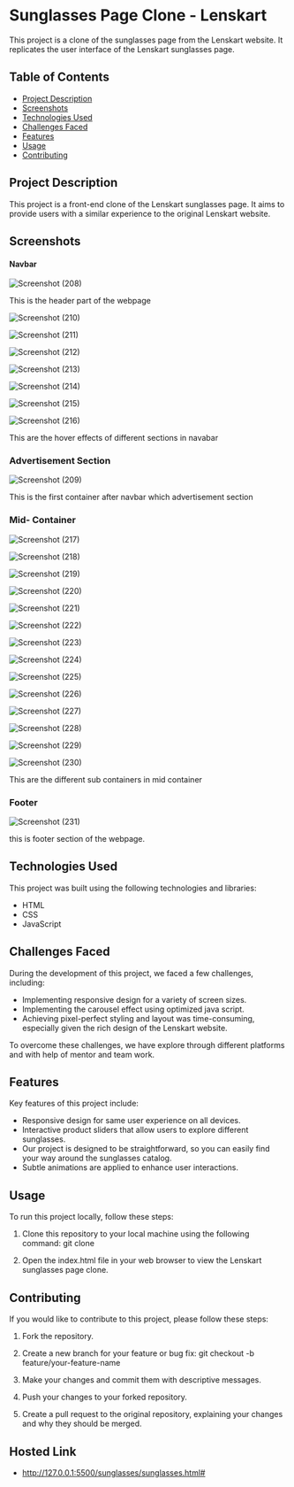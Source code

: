 # Sunglasses Page Clone - Lenskart

This project is a clone of the sunglasses page from the Lenskart website. It replicates the user interface of the Lenskart sunglasses page.

## Table of Contents
- [Project Description](#project-description)
- [Screenshots](#screenshots)
- [Technologies Used](technologies-used)
- [Challenges Faced](#challenges-faced)
- [Features](#features)
- [Usage](#usage)
- [Contributing](#contributing)

## Project Description

This project is a front-end clone of the Lenskart sunglasses page. It aims to provide users with a similar experience to the original Lenskart website.

## Screenshots

#### Navbar

![Screenshot (208)](https://github.com/UgamRaj/team-lenskart/assets/134683293/0ce95c99-672c-47d5-b2de-86cb3c4240d8)

This is the header part of the webpage 

![Screenshot (210)](https://github.com/UgamRaj/team-lenskart/assets/134683293/aa7867a7-072d-4788-a019-8f4ff462e8f9)


![Screenshot (211)](https://github.com/UgamRaj/team-lenskart/assets/134683293/db28b5b9-7f3c-4772-aeea-190e39ff6718)

![Screenshot (212)](https://github.com/UgamRaj/team-lenskart/assets/134683293/fe24d29b-9006-410e-b89c-7159f73218a3)

![Screenshot (213)](https://github.com/UgamRaj/team-lenskart/assets/134683293/219e4f4c-8afc-4ce2-b2cc-65c7c3dc6583)


![Screenshot (214)](https://github.com/UgamRaj/team-lenskart/assets/134683293/7a6cf76d-f34f-4d7e-b60c-caa9729ad5bc)


![Screenshot (215)](https://github.com/UgamRaj/team-lenskart/assets/134683293/8bbb1737-4846-4642-917c-0791a283e44f)

![Screenshot (216)](https://github.com/UgamRaj/team-lenskart/assets/134683293/ee99b154-1b90-45a2-8a60-22814477a75c)

This are the hover effects of different sections in navabar 

### Advertisement Section

![Screenshot (209)](https://github.com/UgamRaj/team-lenskart/assets/134683293/42fa9e38-2625-439b-a2c2-763b4adb8484)

This is the first container after navbar which advertisement section

### Mid- Container

![Screenshot (217)](https://github.com/UgamRaj/team-lenskart/assets/134683293/2c81745b-aef8-4bc5-80e0-43445cce5167)


![Screenshot (218)](https://github.com/UgamRaj/team-lenskart/assets/134683293/9664c88d-cef2-424c-8a94-884191e25c74)



![Screenshot (219)](https://github.com/UgamRaj/team-lenskart/assets/134683293/ebfbddb1-7b21-44c2-bb6c-104ecd926437)


![Screenshot (220)](https://github.com/UgamRaj/team-lenskart/assets/134683293/790b9381-ad5b-42a9-b839-b2ff288a0f34)


![Screenshot (221)](https://github.com/UgamRaj/team-lenskart/assets/134683293/2928cb25-05cd-4094-8abf-1f021fe74b6b)

![Screenshot (222)](https://github.com/UgamRaj/team-lenskart/assets/134683293/4cd0d787-4eff-4e94-9301-a65ef8d4754b)


![Screenshot (223)](https://github.com/UgamRaj/team-lenskart/assets/134683293/6d8bc382-ef55-454a-a591-9de4cb70dd53)

![Screenshot (224)](https://github.com/UgamRaj/team-lenskart/assets/134683293/da14cbfe-2d58-4676-aee2-6c9af2205ddf)


![Screenshot (225)](https://github.com/UgamRaj/team-lenskart/assets/134683293/7a16a58a-8978-4d78-8d05-4f7069d3b253)


![Screenshot (226)](https://github.com/UgamRaj/team-lenskart/assets/134683293/6ac17c59-b4c3-4a1d-9ef7-ab0a60c80e42)


![Screenshot (227)](https://github.com/UgamRaj/team-lenskart/assets/134683293/22a6225f-8660-454c-9bdb-41583663513c)


![Screenshot (228)](https://github.com/UgamRaj/team-lenskart/assets/134683293/6f59d0cf-6af4-40a4-bfa7-14f2458d1958)


![Screenshot (229)](https://github.com/UgamRaj/team-lenskart/assets/134683293/094807b9-7918-4617-a30c-50da3d961c76)


![Screenshot (230)](https://github.com/UgamRaj/team-lenskart/assets/134683293/df1c35c2-fa8d-4b00-8a32-31ba3019acb9)


This are the different sub containers in mid container 

### Footer

![Screenshot (231)](https://github.com/UgamRaj/team-lenskart/assets/134683293/91a3805a-d860-4822-a56d-f524d428c0bc)

this is footer section of the webpage.


## Technologies Used

This project was built using the following technologies and libraries:

- HTML
- CSS
- JavaScript

## Challenges Faced

During the development of this project, we faced a few challenges, including:

- Implementing responsive design for a variety of screen sizes.
- Implementing the carousel effect using optimized java script.
- Achieving pixel-perfect styling and layout was time-consuming, especially given the rich design of the Lenskart website.

To overcome these challenges, we have explore through different platforms and with help of mentor and team work.

## Features

Key features of this project include:

- Responsive design for same user experience on all devices.
- Interactive product sliders that allow users to explore   different sunglasses.
-   Our project is designed to be straightforward, so you can easily find your way around the sunglasses catalog. 
- Subtle animations are applied to enhance user interactions.

## Usage

To run this project locally, follow these steps:

1. Clone this repository to your local machine using the following command:
  git clone <repository-url>

2. Open the index.html file in your web browser to view the Lenskart sunglasses page clone.

## Contributing

If you would like to contribute to this project, please follow these steps:

1. Fork the repository.

2. Create a new branch for your feature or bug fix:
git checkout -b feature/your-feature-name

3. Make your changes and commit them with descriptive messages.

4. Push your changes to your forked repository.

5. Create a pull request to the original repository, explaining your changes and why they should be merged.

## Hosted Link 
- http://127.0.0.1:5500/sunglasses/sunglasses.html#






